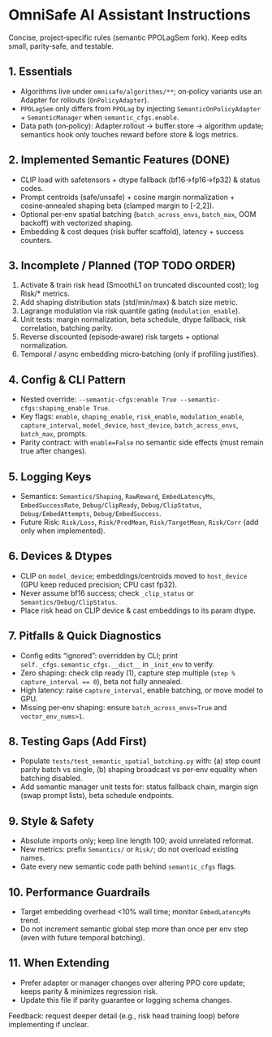 # OmniSafe AI Assistant Instructions

Concise, project‑specific rules (semantic PPOLagSem fork). Keep edits small, parity‑safe, and testable.

## 1. Essentials
- Algorithms live under `omnisafe/algorithms/**`; on‑policy variants use an Adapter for rollouts (`OnPolicyAdapter`).
- `PPOLagSem` only differs from `PPOLag` by injecting `SemanticOnPolicyAdapter` + `SemanticManager` when `semantic_cfgs.enable`.
- Data path (on‑policy): Adapter.rollout → buffer.store → algorithm update; semantics hook only touches reward before store & logs metrics.

## 2. Implemented Semantic Features (DONE)
- CLIP load with safetensors + dtype fallback (bf16→fp16→fp32) & status codes.
- Prompt centroids (safe/unsafe) + cosine margin normalization + cosine‑annealed shaping beta (clamped margin to [-2,2]).
- Optional per‑env spatial batching (`batch_across_envs`, `batch_max`, OOM backoff) with vectorized shaping.
- Embedding & cost deques (risk buffer scaffold), latency + success counters.

## 3. Incomplete / Planned (TOP TODO ORDER)
1. Activate & train risk head (SmoothL1 on truncated discounted cost); log Risk/* metrics.
2. Add shaping distribution stats (std/min/max) & batch size metric.
3. Lagrange modulation via risk quantile gating (`modulation_enable`).
4. Unit tests: margin normalization, beta schedule, dtype fallback, risk correlation, batching parity.
5. Reverse discounted (episode‑aware) risk targets + optional normalization.
6. Temporal / async embedding micro‑batching (only if profiling justifies).

## 4. Config & CLI Pattern
- Nested override: `--semantic-cfgs:enable True --semantic-cfgs:shaping_enable True`.
- Key flags: `enable`, `shaping_enable`, `risk_enable`, `modulation_enable`, `capture_interval`, `model_device`, `host_device`, `batch_across_envs`, `batch_max`, prompts.
- Parity contract: with `enable=False` no semantic side effects (must remain true after changes).

## 5. Logging Keys
- Semantics: `Semantics/Shaping`, `RawReward`, `EmbedLatencyMs`, `EmbedSuccessRate`, `Debug/ClipReady`, `Debug/ClipStatus`, `Debug/EmbedAttempts`, `Debug/EmbedSuccess`.
- Future Risk: `Risk/Loss`, `Risk/PredMean`, `Risk/TargetMean`, `Risk/Corr` (add only when implemented).

## 6. Devices & Dtypes
- CLIP on `model_device`; embeddings/centroids moved to `host_device` (GPU keep reduced precision; CPU cast fp32).
- Never assume bf16 success; check `_clip_status` or `Semantics/Debug/ClipStatus`.
- Place risk head on CLIP device & cast embeddings to its param dtype.

## 7. Pitfalls & Quick Diagnostics
- Config edits “ignored”: overridden by CLI; print `self._cfgs.semantic_cfgs.__dict__` in `_init_env` to verify.
- Zero shaping: check clip ready (1), capture step multiple (`step % capture_interval == 0`), beta not fully annealed.
- High latency: raise `capture_interval`, enable batching, or move model to GPU.
- Missing per‑env shaping: ensure `batch_across_envs=True` and `vector_env_nums>1`.

## 8. Testing Gaps (Add First)
- Populate `tests/test_semantic_spatial_batching.py` with: (a) step count parity batch vs single, (b) shaping broadcast vs per‑env equality when batching disabled.
- Add semantic manager unit tests for: status fallback chain, margin sign (swap prompt lists), beta schedule endpoints.

## 9. Style & Safety
- Absolute imports only; keep line length 100; avoid unrelated reformat.
- New metrics: prefix `Semantics/` or `Risk/`; do not overload existing names.
- Gate every new semantic code path behind `semantic_cfgs` flags.

## 10. Performance Guardrails
- Target embedding overhead <10% wall time; monitor `EmbedLatencyMs` trend.
- Do not increment semantic global step more than once per env step (even with future temporal batching).

## 11. When Extending
- Prefer adapter or manager changes over altering PPO core update; keeps parity & minimizes regression risk.
- Update this file if parity guarantee or logging schema changes.

Feedback: request deeper detail (e.g., risk head training loop) before implementing if unclear.
